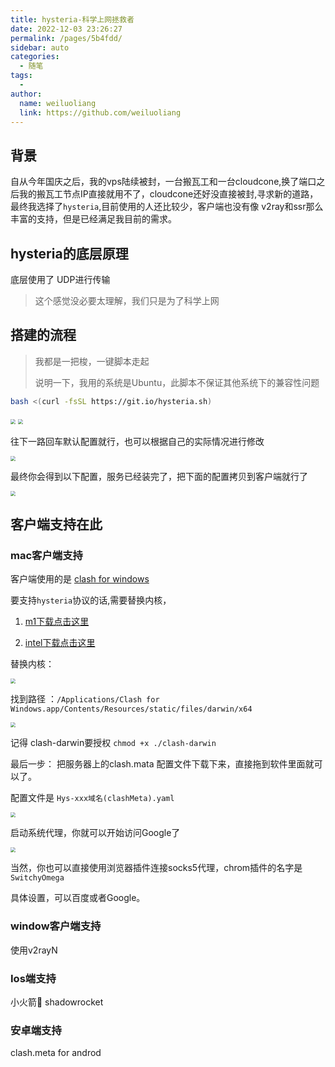 ```yaml
---
title: hysteria-科学上网拯救者
date: 2022-12-03 23:26:27
permalink: /pages/5b4fdd/
sidebar: auto
categories:
  - 随笔
tags:
  - 
author: 
  name: weiluoliang
  link: https://github.com/weiluoliang
---
```


## 背景

自从今年国庆之后，我的vps陆续被封，一台搬瓦工和一台cloudcone,换了端口之后我的搬瓦工节点IP直接就用不了，cloudcone还好没直接被封,寻求新的道路，最终我选择了`hysteria`,目前使用的人还比较少，客户端也没有像 v2ray和ssr那么丰富的支持，但是已经满足我目前的需求。



## hysteria的底层原理

底层使用了 UDP进行传输 

>  这个感觉没必要太理解，我们只是为了科学上网



## 搭建的流程

>  我都是一把梭，一键脚本走起
>
> 说明一下，我用的系统是Ubuntu，此脚本不保证其他系统下的兼容性问题

```sh
bash <(curl -fsSL https://git.io/hysteria.sh)
```

<img src="https://wll01.oss-cn-hongkong.aliyuncs.com/uPic/2022120323TkEBPt.png" style="zoom: 50%;" />



<img src="https://wll01.oss-cn-hongkong.aliyuncs.com/uPic/2022120323CTLB8i.png" style="zoom:50%;" />

往下一路回车默认配置就行，也可以根据自己的实际情况进行修改

<img src="https://wll01.oss-cn-hongkong.aliyuncs.com/uPic/2022120400UpFRJu.png" style="zoom:50%;" />



最终你会得到以下配置，服务已经装完了，把下面的配置拷贝到客户端就行了

<img src="https://wll01.oss-cn-hongkong.aliyuncs.com/uPic/2022120400RoNy0G.png" style="zoom:50%;" />

## 客户端支持在此

### mac客户端支持

客户端使用的是 [clash for windows](https://github.com/Fndroid/clash_for_windows_pkg/releases/download/0.20.10/Clash.for.Windows-0.20.10-mac.7z)

要支持`hysteria`协议的话,需要替换内核，

1. [m1下载点击这里](https://github.com/MetaCubeX/Clash.Meta/releases/download/v1.13.2/Clash.Meta-darwin-arm64-v1.13.2.gz) 

2. [intel下载点击这里](https://github.com/MetaCubeX/Clash.Meta/releases/download/v1.13.2/Clash.Meta-darwin-amd64-v1.13.2.gz)

替换内核：

<img src="https://wll01.oss-cn-hongkong.aliyuncs.com/uPic/2022120400p5TsY7.png" style="zoom:50%;" />



找到路径 ：`/Applications/Clash for Windows.app/Contents/Resources/static/files/darwin/x64`

<img src="https://wll01.oss-cn-hongkong.aliyuncs.com/uPic/2022120400Vcdh3p.png" style="zoom:50%;" />

记得 clash-darwin要授权 `chmod +x ./clash-darwin`

最后一步： 把服务器上的clash.mata 配置文件下载下来，直接拖到软件里面就可以了。

配置文件是 `Hys-xxx域名(clashMeta).yaml`

<img src="https://wll01.oss-cn-hongkong.aliyuncs.com/uPic/2022120400VZLIzj.png" style="zoom:50%;" />

启动系统代理，你就可以开始访问Google了

<img src="https://wll01.oss-cn-hongkong.aliyuncs.com/uPic/2022120400lduDB4.png" style="zoom:50%;" />

当然，你也可以直接使用浏览器插件连接socks5代理，chrom插件的名字是`SwitchyOmega`

具体设置，可以百度或者Google。

### window客户端支持

使用v2rayN

### Ios端支持

小火箭🚀  shadowrocket 

### 安卓端支持

clash.meta for androd   
